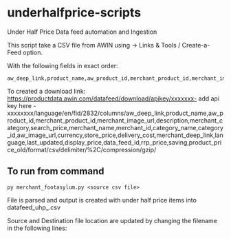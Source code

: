 # underhalfprice-scripts
Under Half Price Data feed automation and Ingestion

This script take a CSV file from AWIN using -> Links & Tools / Create-a-Feed option.


With the following fields in exact order:
```
aw_deep_link,product_name,aw_product_id,merchant_product_id,merchant_image_url,description,merchant_category,search_price,merchant_name,merchant_id,category_name,category_id,aw_image_url,currency,store_price,delivery_cost,merchant_deep_link,language,last_updated,display_price,data_feed_id,rrp_price,saving,product_price_old
```

To created a download link:
https://productdata.awin.com/datafeed/download/apikey/xxxxxxx- add api key here - xxxxxxxx/language/en/fid/2832/columns/aw_deep_link,product_name,aw_product_id,merchant_product_id,merchant_image_url,description,merchant_category,search_price,merchant_name,merchant_id,category_name,category_id,aw_image_url,currency,store_price,delivery_cost,merchant_deep_link,language,last_updated,display_price,data_feed_id,rrp_price,saving,product_price_old/format/csv/delimiter/%2C/compression/gzip/


## To run from command
```
py merchant_footasylum.py <source csv file>
```

File is parsed and output is created with under half price items into datafeed_uhp_<todays date and time>.csv

Source and Destination file location are updated by changing the filename in the following lines:


